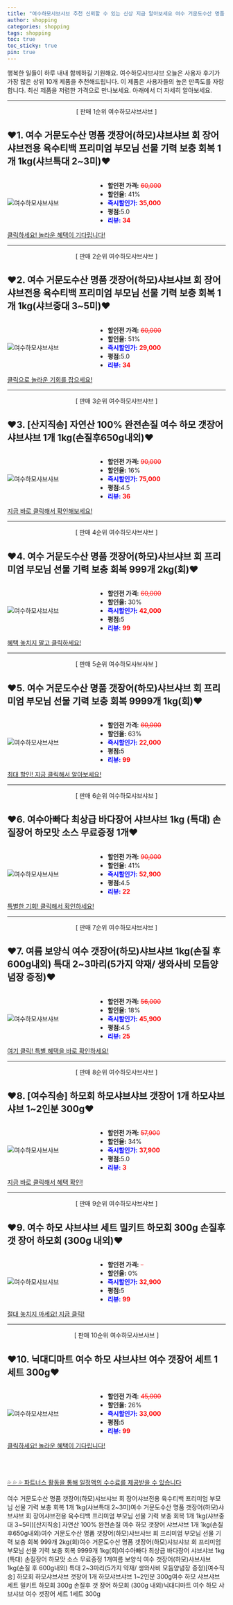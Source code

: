 ```yaml
---
title: "여수하모샤브샤브 추천 신뢰할 수 있는 신상 지금 알아보세요 여수 거문도수산 명품 갯장어(하모)샤브샤브 회"
author: shopping
categories: shopping
tags: shopping
toc: true
toc_sticky: true
pin: true
---
```

행복한 일들이 하루 내내 함께하길 기원해요. 여수하모샤브샤브 오늘은 사용자 후기가 가장 많은 상위 10개 제품을 추천해드립니다. 이 제품은 사용자들의 높은 만족도를 자랑합니다. 최신 제품을 저렴한 가격으로 만나보세요. 아래에서 더 자세히 알아보세요.

---
<p class="toplist" style="margin: 0 auto; display: block; width: fit-content;">[ 판매 1순위 여수하모샤브샤브 ]</p>

<h2><strong>❤️1. 여수 거문도수산 명품 갯장어(하모)샤브샤브 회 장어샤브전용 육수티백 프리미엄 부모님 선물 기력 보충 회복 1개 1kg(샤브특대 2~3미)❤️</strong></h2>

<div style="display: flex; align-items: center;">
    <div style="flex: 0.4;">
        <img src="https://thumbnail9.coupangcdn.com/thumbnails/remote/230x230ex/image/vendor_inventory/1fa2/d913d30851332d751dcac503f1059d10c47ea44add4e864f1b5ebcbada52.jpg" alt="여수하모샤브샤브" style="max-width: 100%;">
    </div>
    <div style="flex: 0.6; margin-left: 10px;">
        <ul>
            <li><strong>할인전 가격:</strong> <del style="color: red;">60,000</del></li>
            <li><strong>할인율:</strong> 41%</li>
            <li><span style='color:blue'><strong>즉시할인가:</strong></span> <span style='color:red'><strong>35,000</strong></span></li>
            <li><strong>평점:</strong>5.0</li>
            <li><span style='color:blue'><strong>리뷰:</strong></span> <span style='color:red'><strong>34</strong></span></li>
        </ul>
    </div>
</div>
<div class="center">
    <a href="https://selin100587001.github.io?lptag=AF9450613&subid=githubio&pageKey=8104316557&traceid=V0-153&itemId=23598381701&vendorItemId=89968209479" class="myButton">
        클릭하세요! 놀라운 혜택이 기다립니다!
    </a>
</div>


---
<p class="toplist" style="margin: 0 auto; display: block; width: fit-content;">[ 판매 2순위 여수하모샤브샤브 ]</p>

<h2><strong>❤️2. 여수 거문도수산 명품 갯장어(하모)샤브샤브 회 장어샤브전용 육수티백 프리미엄 부모님 선물 기력 보충 회복 1개 1kg(샤브중대 3~5미)❤️</strong></h2>

<div style="display: flex; align-items: center;">
    <div style="flex: 0.4;">
        <img src="https://thumbnail9.coupangcdn.com/thumbnails/remote/230x230ex/image/vendor_inventory/1fa2/d913d30851332d751dcac503f1059d10c47ea44add4e864f1b5ebcbada52.jpg" alt="여수하모샤브샤브" style="max-width: 100%;">
    </div>
    <div style="flex: 0.6; margin-left: 10px;">
        <ul>
            <li><strong>할인전 가격:</strong> <del style="color: red;">60,000</del></li>
            <li><strong>할인율:</strong> 51%</li>
            <li><span style='color:blue'><strong>즉시할인가:</strong></span> <span style='color:red'><strong>29,000</strong></span></li>
            <li><strong>평점:</strong>5.0</li>
            <li><span style='color:blue'><strong>리뷰:</strong></span> <span style='color:red'><strong>34</strong></span></li>
        </ul>
    </div>
</div>
<div class="center">
    <a href="https://selin100587001.github.io?lptag=AF9450613&subid=githubio&pageKey=8104316557&traceid=V0-153&itemId=22933867345&vendorItemId=89968209476" class="myButton">
        클릭으로 놀라운 기회를 잡으세요!
    </a>
</div>


---
<p class="toplist" style="margin: 0 auto; display: block; width: fit-content;">[ 판매 3순위 여수하모샤브샤브 ]</p>

<h2><strong>❤️3. [산지직송] 자연산 100% 완전손질 여수 하모 갯장어 샤브샤브 1개 1kg(손질후650g내외)❤️</strong></h2>

<div style="display: flex; align-items: center;">
    <div style="flex: 0.4;">
        <img src="https://thumbnail6.coupangcdn.com/thumbnails/remote/230x230ex/image/vendor_inventory/b1de/bd6e9649fd39c29316a57d6312a9ed311334efd473ff087aef4a9c38efb2.png" alt="여수하모샤브샤브" style="max-width: 100%;">
    </div>
    <div style="flex: 0.6; margin-left: 10px;">
        <ul>
            <li><strong>할인전 가격:</strong> <del style="color: red;">90,000</del></li>
            <li><strong>할인율:</strong> 16%</li>
            <li><span style='color:blue'><strong>즉시할인가:</strong></span> <span style='color:red'><strong>75,000</strong></span></li>
            <li><strong>평점:</strong>4.5</li>
            <li><span style='color:blue'><strong>리뷰:</strong></span> <span style='color:red'><strong>36</strong></span></li>
        </ul>
    </div>
</div>
<div class="center">
    <a href="https://selin100587001.github.io?lptag=AF9450613&subid=githubio&pageKey=8102541912&traceid=V0-153&itemId=22922118686&vendorItemId=89956512524" class="myButton">
        지금 바로 클릭해서 확인해보세요!
    </a>
</div>


---
<p class="toplist" style="margin: 0 auto; display: block; width: fit-content;">[ 판매 4순위 여수하모샤브샤브 ]</p>

<h2><strong>❤️4. 여수 거문도수산 명품 갯장어(하모)샤브샤브 회 프리미엄 부모님 선물 기력 보충 회복 999개 2kg(회)❤️</strong></h2>

<div style="display: flex; align-items: center;">
    <div style="flex: 0.4;">
        <img src="https://thumbnail9.coupangcdn.com/thumbnails/remote/230x230ex/image/vendor_inventory/0b00/eab598e7ebc99eede879fb0872a374e4cc27e41a09532e46e52b59f81e52.jpg" alt="여수하모샤브샤브" style="max-width: 100%;">
    </div>
    <div style="flex: 0.6; margin-left: 10px;">
        <ul>
            <li><strong>할인전 가격:</strong> <del style="color: red;">60,000</del></li>
            <li><strong>할인율:</strong> 30%</li>
            <li><span style='color:blue'><strong>즉시할인가:</strong></span> <span style='color:red'><strong>42,000</strong></span></li>
            <li><strong>평점:</strong>5</li>
            <li><span style='color:blue'><strong>리뷰:</strong></span> <span style='color:red'><strong>99</strong></span></li>
        </ul>
    </div>
</div>
<div class="center">
    <a href="https://selin100587001.github.io?lptag=AF9450613&subid=githubio&pageKey=8252469275&traceid=V0-153&itemId=23760715388&vendorItemId=90785126490" class="myButton">
        혜택 놓치지 말고 클릭하세요!
    </a>
</div>


---
<p class="toplist" style="margin: 0 auto; display: block; width: fit-content;">[ 판매 5순위 여수하모샤브샤브 ]</p>

<h2><strong>❤️5. 여수 거문도수산 명품 갯장어(하모)샤브샤브 회 프리미엄 부모님 선물 기력 보충 회복 9999개 1kg(회)❤️</strong></h2>

<div style="display: flex; align-items: center;">
    <div style="flex: 0.4;">
        <img src="https://thumbnail9.coupangcdn.com/thumbnails/remote/230x230ex/image/vendor_inventory/0b00/eab598e7ebc99eede879fb0872a374e4cc27e41a09532e46e52b59f81e52.jpg" alt="여수하모샤브샤브" style="max-width: 100%;">
    </div>
    <div style="flex: 0.6; margin-left: 10px;">
        <ul>
            <li><strong>할인전 가격:</strong> <del style="color: red;">60,000</del></li>
            <li><strong>할인율:</strong> 63%</li>
            <li><span style='color:blue'><strong>즉시할인가:</strong></span> <span style='color:red'><strong>22,000</strong></span></li>
            <li><strong>평점:</strong>5</li>
            <li><span style='color:blue'><strong>리뷰:</strong></span> <span style='color:red'><strong>99</strong></span></li>
        </ul>
    </div>
</div>
<div class="center">
    <a href="https://selin100587001.github.io?lptag=AF9450613&subid=githubio&pageKey=8252469275&traceid=V0-153&itemId=23760715390&vendorItemId=90785126499" class="myButton">
        최대 할인! 지금 클릭해서 알아보세요!
    </a>
</div>


---
<p class="toplist" style="margin: 0 auto; display: block; width: fit-content;">[ 판매 6순위 여수하모샤브샤브 ]</p>

<h2><strong>❤️6. 여수아빠다 최상급 바다장어 샤브샤브 1kg (특대) 손질장어 하모맛 소스 무료증정 1개❤️</strong></h2>

<div style="display: flex; align-items: center;">
    <div style="flex: 0.4;">
        <img src="https://thumbnail8.coupangcdn.com/thumbnails/remote/230x230ex/image/vendor_inventory/54ea/e086628eafeb49232d6185cf2f8e96e723cf04a7d5b1f205ba079108cf67.jpg" alt="여수하모샤브샤브" style="max-width: 100%;">
    </div>
    <div style="flex: 0.6; margin-left: 10px;">
        <ul>
            <li><strong>할인전 가격:</strong> <del style="color: red;">90,000</del></li>
            <li><strong>할인율:</strong> 41%</li>
            <li><span style='color:blue'><strong>즉시할인가:</strong></span> <span style='color:red'><strong>52,900</strong></span></li>
            <li><strong>평점:</strong>4.5</li>
            <li><span style='color:blue'><strong>리뷰:</strong></span> <span style='color:red'><strong>22</strong></span></li>
        </ul>
    </div>
</div>
<div class="center">
    <a href="https://selin100587001.github.io?lptag=AF9450613&subid=githubio&pageKey=5281840561&traceid=V0-153&itemId=7564154271&vendorItemId=74854698660" class="myButton">
        특별한 기회! 클릭해서 확인하세요!
    </a>
</div>


---
<p class="toplist" style="margin: 0 auto; display: block; width: fit-content;">[ 판매 7순위 여수하모샤브샤브 ]</p>

<h2><strong>❤️7. 여름 보양식 여수 갯장어(하모)샤브샤브 1kg(손질 후 600g내외) 특대 2~3마리(5가지 약재/ 생와사비 모듬양념장 증정)❤️</strong></h2>

<div style="display: flex; align-items: center;">
    <div style="flex: 0.4;">
        <img src="https://thumbnail7.coupangcdn.com/thumbnails/remote/230x230ex/image/vendor_inventory/70cf/c4344f30e7fa7302f65d398d615e260788a64aefacc24cb08e0d1d7ce38d.jpg" alt="여수하모샤브샤브" style="max-width: 100%;">
    </div>
    <div style="flex: 0.6; margin-left: 10px;">
        <ul>
            <li><strong>할인전 가격:</strong> <del style="color: red;">56,000</del></li>
            <li><strong>할인율:</strong> 18%</li>
            <li><span style='color:blue'><strong>즉시할인가:</strong></span> <span style='color:red'><strong>45,900</strong></span></li>
            <li><strong>평점:</strong>4.5</li>
            <li><span style='color:blue'><strong>리뷰:</strong></span> <span style='color:red'><strong>25</strong></span></li>
        </ul>
    </div>
</div>
<div class="center">
    <a href="https://selin100587001.github.io?lptag=AF9450613&subid=githubio&pageKey=7297332047&traceid=V0-153&itemId=18665183993&vendorItemId=76288869361" class="myButton">
        여기 클릭! 특별 혜택을 바로 확인하세요!
    </a>
</div>


---
<p class="toplist" style="margin: 0 auto; display: block; width: fit-content;">[ 판매 8순위 여수하모샤브샤브 ]</p>

<h2><strong>❤️8. [여수직송] 하모회 하모샤브샤브 갯장어 1개 하모샤브샤브 1~2인분 300g❤️</strong></h2>

<div style="display: flex; align-items: center;">
    <div style="flex: 0.4;">
        <img src="https://thumbnail10.coupangcdn.com/thumbnails/remote/230x230ex/image/vendor_inventory/57db/2097763a159c94b76757429226452e206af51c6522b9b40094fdd60c97da.png" alt="여수하모샤브샤브" style="max-width: 100%;">
    </div>
    <div style="flex: 0.6; margin-left: 10px;">
        <ul>
            <li><strong>할인전 가격:</strong> <del style="color: red;">57,900</del></li>
            <li><strong>할인율:</strong> 34%</li>
            <li><span style='color:blue'><strong>즉시할인가:</strong></span> <span style='color:red'><strong>37,900</strong></span></li>
            <li><strong>평점:</strong>5.0</li>
            <li><span style='color:blue'><strong>리뷰:</strong></span> <span style='color:red'><strong>3</strong></span></li>
        </ul>
    </div>
</div>
<div class="center">
    <a href="https://selin100587001.github.io?lptag=AF9450613&subid=githubio&pageKey=8248632549&traceid=V0-153&itemId=23609911755&vendorItemId=90635577340" class="myButton">
        지금 바로 클릭해서 혜택 확인!
    </a>
</div>


---
<p class="toplist" style="margin: 0 auto; display: block; width: fit-content;">[ 판매 9순위 여수하모샤브샤브 ]</p>

<h2><strong>❤️9. 여수 하모 샤브샤브 세트 밀키트 하모회 300g 손질후 갯 장어 하모회 (300g 내외)❤️</strong></h2>

<div style="display: flex; align-items: center;">
    <div style="flex: 0.4;">
        <img src="https://thumbnail10.coupangcdn.com/thumbnails/remote/230x230ex/image/vendor_inventory/96c9/0399128b54892106f648be3a95b23463482319ab3df90eb870ebf3bfdf00.jpg" alt="여수하모샤브샤브" style="max-width: 100%;">
    </div>
    <div style="flex: 0.6; margin-left: 10px;">
        <ul>
            <li><strong>할인전 가격:</strong> <del style="color: red;">-</del></li>
            <li><strong>할인율:</strong> 0%</li>
            <li><span style='color:blue'><strong>즉시할인가:</strong></span> <span style='color:red'><strong>32,900</strong></span></li>
            <li><strong>평점:</strong>5</li>
            <li><span style='color:blue'><strong>리뷰:</strong></span> <span style='color:red'><strong>99</strong></span></li>
        </ul>
    </div>
</div>
<div class="center">
    <a href="https://selin100587001.github.io?lptag=AF9450613&subid=githubio&pageKey=8252612138&traceid=V0-153&itemId=23761265434&vendorItemId=90785671591" class="myButton">
        절대 놓치지 마세요! 지금 클릭!
    </a>
</div>


---
<p class="toplist" style="margin: 0 auto; display: block; width: fit-content;">[ 판매 10순위 여수하모샤브샤브 ]</p>

<h2><strong>❤️10. 닉대디마트 여수 하모 샤브샤브 여수 갯장어 세트 1세트 300g❤️</strong></h2>

<div style="display: flex; align-items: center;">
    <div style="flex: 0.4;">
        <img src="https://thumbnail7.coupangcdn.com/thumbnails/remote/230x230ex/image/vendor_inventory/af5f/a7d863b4c6c5832b2afc168fe9f06fcd8e829bebab6a543fa54d5df5b3b5.jpg" alt="여수하모샤브샤브" style="max-width: 100%;">
    </div>
    <div style="flex: 0.6; margin-left: 10px;">
        <ul>
            <li><strong>할인전 가격:</strong> <del style="color: red;">45,000</del></li>
            <li><strong>할인율:</strong> 26%</li>
            <li><span style='color:blue'><strong>즉시할인가:</strong></span> <span style='color:red'><strong>33,000</strong></span></li>
            <li><strong>평점:</strong>5</li>
            <li><span style='color:blue'><strong>리뷰:</strong></span> <span style='color:red'><strong>99</strong></span></li>
        </ul>
    </div>
</div>
<div class="center">
    <a href="https://selin100587001.github.io?lptag=AF9450613&subid=githubio&pageKey=8250224196&traceid=V0-153&itemId=23750597657&vendorItemId=90775105157" class="myButton">
        클릭하세요! 놀라운 혜택이 기다립니다!
    </a>
</div>

<br><br><br>[💦 💦 💦 파트너스 활동을 통해 일정액의 수수료를 제공받을 수 있습니다](https://link.coupang.com/a/bcpT2c)<br><br>여수 거문도수산 명품 갯장어(하모)샤브샤브 회 장어샤브전용 육수티백 프리미엄 부모님 선물 기력 보충 회복 1개 1kg(샤브특대 2~3미)여수 거문도수산 명품 갯장어(하모)샤브샤브 회 장어샤브전용 육수티백 프리미엄 부모님 선물 기력 보충 회복 1개 1kg(샤브중대 3~5미)[산지직송] 자연산 100% 완전손질 여수 하모 갯장어 샤브샤브 1개 1kg(손질후650g내외)여수 거문도수산 명품 갯장어(하모)샤브샤브 회 프리미엄 부모님 선물 기력 보충 회복 999개 2kg(회)여수 거문도수산 명품 갯장어(하모)샤브샤브 회 프리미엄 부모님 선물 기력 보충 회복 9999개 1kg(회)여수아빠다 최상급 바다장어 샤브샤브 1kg (특대) 손질장어 하모맛 소스 무료증정 1개여름 보양식 여수 갯장어(하모)샤브샤브 1kg(손질 후 600g내외) 특대 2~3마리(5가지 약재/ 생와사비 모듬양념장 증정)[여수직송] 하모회 하모샤브샤브 갯장어 1개 하모샤브샤브 1~2인분 300g여수 하모 샤브샤브 세트 밀키트 하모회 300g 손질후 갯 장어 하모회 (300g 내외)닉대디마트 여수 하모 샤브샤브 여수 갯장어 세트 1세트 300g